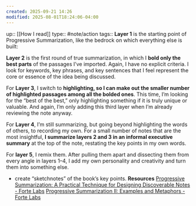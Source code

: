```yaml
---
created: 2025-09-21 14:26
modified: 2025-08-01T18:24:06-04:00
---
```

up:: [[How I read]]
type:: #note/action
tags::
**Layer 1** is the starting point of Progressive Summarization, like the bedrock on which everything else is built:

**Layer 2** is the first round of true summarization, in which I **bold only the best parts** of the passages I’ve imported. Again, I have no explicit criteria. I look for keywords, key phrases, and key sentences that I feel represent the core or essence of the idea being discussed.

For **Layer 3**, I switch to **highlighting, so I can make out the smaller number of highlighted passages among all the bolded ones**. This time, I’m looking for the “best of the best,” only highlighting something if it is truly unique or valuable. And again, I’m only adding this third layer when I’m already reviewing the note anyway.


For **Layer 4**, I’m still summarizing, but going beyond highlighting the words of others, to recording my own. For a small number of notes that are the most insightful, **I summarize layers 2 and 3 in an informal executive summary** at the top of the note, restating the key points in my own words.


For **layer 5**, I remix them. After pulling them apart and dissecting them from every angle in layers 1–4, I add my own personality and creativity and turn them into something else.
 - create “sketchnotes” of the book’s key points.
**Resources**
[Progressive Summarization: A Practical Technique for Designing Discoverable Notes - Forte Labs](https://fortelabs.com/blog/progressive-summarization-a-practical-technique-for-designing-discoverable-notes/)
[Progressive Summarization II: Examples and Metaphors - Forte Labs](https://fortelabs.com/blog/progressive-summarization-ii-examples-and-metaphors/)
